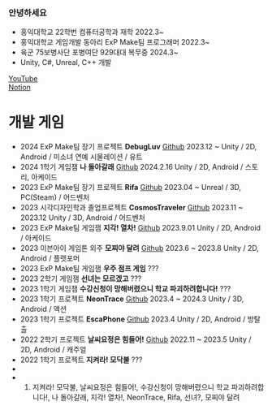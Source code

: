 ### 안녕하세요
- 홍익대학교 22학번 컴퓨터공학과 재학 2022.3~
- 홍익대학교 게임개발 동아리 ExP Make팀 프로그래머 2022.3~
- 육군 75보병사단 포병여단 929대대 복무중 2024.3~
- Unity, C#, Unreal, C++ 개발

[YouTube](https://www.youtube.com/@user-ns4cc8hk7l)
<br/>
[Notion](https://www.notion.so/505fc15cdb9b4f0786cb7693daf20968)

# 개발 게임
- 2024 ExP Make팀 장기 프로젝트 **DebugLuv** [Github](https://github.com/catsnakedog/DebugLuv) 2023.12 ~ Unity / 2D, Android / 미소녀 연예 시물레이션 / 유트
- 2024 1학기 게임잼 **나 돌아갈래** [Github](https://github.com/catsnakedog/GameJam0216/tree/main) 2024.2.16 Unity / 2D, Android / 스토리, 아케이드
- 2023 ExP Make팀 장기 프로젝트 **Rifa** [Github](https://github.com/hans4809/Rifa) 2023.04 ~ Unreal / 3D, PC(Steam) / 어드벤처
- 2023 시각디자인학과 졸업프로젝트 **CosmosTraveler** [Github](https://github.com/coolming0/CosmosTraveler) 2023.11 ~ 2023.12 Unity / 3D, Android / 어드벤처
- 2023 ExP Make팀 게임잼 **지각! 열차!** [Github](https://github.com/hans4809/Emergency) 2023.9.01 Unity / 2D, Android / 아케이드
- 2023 이븐아이 게임톤 외주 **모찌야 달려** [Github](https://github.com/catsnakedog/NemoWorld) 2023.6 ~ 2023.8 Unity / 2D, Android / 플렛포머
- 2023 ExP Make팀 게임잼 **우주 점프 게임** ???
- 2023 2학기 게임잼 **선녀는 모르겠고** ???
- 2023 1학기 게임잼 **수강신청이 망해버렸으니 학교 파괴하려합니다!** ???
- 2023 1학기 프로젝트 **NeonTrace** [Github](https://github.com/catsnakedog/NeonTraces) 2023.4 ~ 2024.3 Unity / 3D, Android / 액션
- 2023 1학기 프로젝트 **EscaPhone** [Github](https://github.com/catsnakedog/Escaphone) 2023.4 Unity / 2D, Android / 방탈출
- 2022 2학기 프로젝트 **날씨요정은 힘들어!** [Github](https://github.com/catsnakedog/weatherGrow) 2022.11 ~ 2023.5 Unity / 2D, Android / 캐주얼
- 2022 1학기 프로젝트 **지켜라! 모닥불** ???
- 
- 1. 지켜라! 모닥불, 날씨요정은 힘들어!, 수강신청이 망해버렸으니 학교 파괴하려합니다!, 나 돌아갈래, 지각! 열차!, NeonTrace, Rifa, 선녀?, 모찌야 달려


<!--
**catsnakedog/catsnakedog** is a ✨ _special_ ✨ repository because its `README.md` (this file) appears on your GitHub profile.

Here are some ideas to get you started:

- 🔭 I’m currently working on ...
- 🌱 I’m currently learning ...
- 👯 I’m looking to collaborate on ...
- 🤔 I’m looking for help with ...
- 💬 Ask me about ...
- 📫 How to reach me: ...
- 😄 Pronouns: ...
- ⚡ Fun fact: ...
-->

